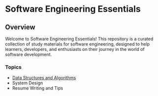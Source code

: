 # Software Engineering Essentials

## Overview

Welcome to Software Engineering Essentials! This repository is a curated collection of study materials for software engineering, designed to help learners, developers, and enthusiasts on their journey in the world of software development.

### Topics
* [Data Structures and Algorithms](dsa.md)
* System Design
* Resume Writing and Tips
